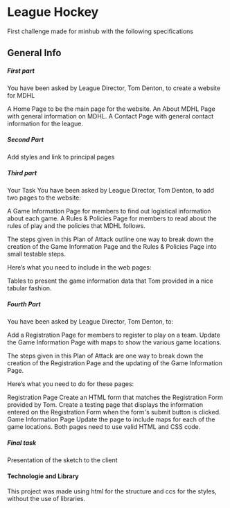 # League Hockey

First challenge made for minhub with the following specifications

## General Info

##### First part
You have been asked by League Director, Tom Denton, to create a website for MDHL

A Home Page to be the main page for the website.
An About MDHL Page with general information on MDHL.
A Contact Page with general contact information for the league.

##### Second Part 
Add styles and link to principal pages

##### Third part

Your Task
You have been asked by League Director, Tom Denton, to add two pages to the website:

A Game Information Page for members to find out logistical information about each game.
A Rules & Policies Page for members to read about the rules of play and the policies that MDHL follows.

The steps given in this Plan of Attack outline one way to break down the creation of the Game Information Page and the Rules & Policies Page into small testable steps.

Here’s what you need to include in the web pages:

Tables to present the game information data that Tom provided in a nice tabular fashion.

##### Fourth Part

You have been asked by League Director, Tom Denton, to:

Add a Registration Page for members to register to play on a team.
Update the Game Information Page with maps to show the various game locations.
 
The steps given in this Plan of Attack are one way to break down the creation of the Registration Page and the updating of the Game Information Page.

Here’s what you need to do for these pages:

Registration Page
Create an HTML form that matches the Registration Form provided by Tom.
Create a testing page that displays the information entered on the Registration Form when the form's submit button is clicked.
Game Information Page
Update the page to include maps for each of the game locations.
Both pages need to use valid HTML and CSS code.

##### Final task

Presentation of the sketch to the client

#### Technologie and Library
This project was made using html for the structure and ccs for the styles, without the use of libraries.
